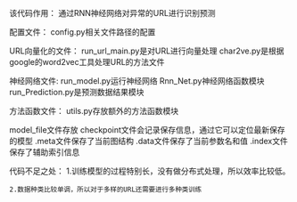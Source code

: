 该代码作用：
    通过RNN神经网络对异常的URL进行识别预测

配置文件：
config.py相关文件路径的配置

URL向量化的文件：
run_url_main.py是对URL进行向量处理
char2ve.py是根据google的word2vec工具处理URL的方法文件

神经网络文件:
run_model.py运行神经网络
Rnn_Net.py神经网络函数模块
run_Prediction.py是预测数据结果模块

方法函数文件：
utils.py存放额外的方法函数模块

model_file文件存放
    checkpoint文件会记录保存信息，通过它可以定位最新保存的模型
    .meta文件保存了当前图结构
    .data文件保存了当前参数名和值
    .index文件保存了辅助索引信息
    
代码不足之处：
    1.训练模型的过程特别长，没有做分布式处理，所以效率比较低。
    
    2.数据种类比较单调，所以对于多样的URL还需要进行多种类训练
